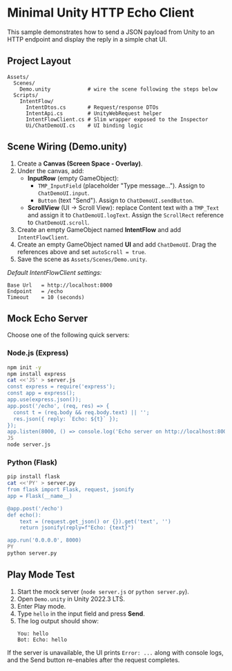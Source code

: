 # Minimal Unity HTTP Echo Client

This sample demonstrates how to send a JSON payload from Unity to an HTTP endpoint and display the reply in a simple chat UI.

## Project Layout
```
Assets/
  Scenes/
    Demo.unity            # wire the scene following the steps below
  Scripts/
    IntentFlow/
      IntentDtos.cs       # Request/response DTOs
      IntentApi.cs        # UnityWebRequest helper
      IntentFlowClient.cs # Slim wrapper exposed to the Inspector
      Ui/ChatDemoUI.cs    # UI binding logic
```

## Scene Wiring (Demo.unity)
1. Create a **Canvas (Screen Space - Overlay)**.
2. Under the canvas, add:
   - **InputRow** (empty GameObject):
     - `TMP_InputField` (placeholder "Type message…"). Assign to `ChatDemoUI.input`.
     - `Button` (text "Send"). Assign to `ChatDemoUI.sendButton`.
   - **ScrollView** (UI → Scroll View): replace Content text with a `TMP_Text` and assign it to `ChatDemoUI.logText`. Assign the `ScrollRect` reference to `ChatDemoUI.scroll`.
3. Create an empty GameObject named **IntentFlow** and add `IntentFlowClient`.
4. Create an empty GameObject named **UI** and add `ChatDemoUI`. Drag the references above and set `autoScroll = true`.
5. Save the scene as `Assets/Scenes/Demo.unity`.

_Default IntentFlowClient settings:_
```
Base Url   = http://localhost:8000
Endpoint   = /echo
Timeout    = 10 (seconds)
```

## Mock Echo Server
Choose one of the following quick servers:

### Node.js (Express)
```bash
npm init -y
npm install express
cat <<'JS' > server.js
const express = require('express');
const app = express();
app.use(express.json());
app.post('/echo', (req, res) => {
  const t = (req.body && req.body.text) || '';
  res.json({ reply: `Echo: ${t}` });
});
app.listen(8000, () => console.log('Echo server on http://localhost:8000'));
JS
node server.js
```

### Python (Flask)
```bash
pip install flask
cat <<'PY' > server.py
from flask import Flask, request, jsonify
app = Flask(__name__)

@app.post('/echo')
def echo():
    text = (request.get_json() or {}).get('text', '')
    return jsonify(reply=f"Echo: {text}")

app.run('0.0.0.0', 8000)
PY
python server.py
```

## Play Mode Test
1. Start the mock server (`node server.js` or `python server.py`).
2. Open `Demo.unity` in Unity 2022.3 LTS.
3. Enter Play mode.
4. Type `hello` in the input field and press **Send**.
5. The log output should show:
   ```
   You: hello
   Bot: Echo: hello
   ```

If the server is unavailable, the UI prints `Error: ...` along with console logs, and the Send button re-enables after the request completes.
